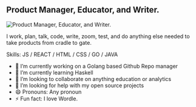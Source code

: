 ## Product Manager, Educator, and Writer. 
![Product Manager, Educator, and Writer. ](https://arturssmirnovs.github.io/github-profile-readme-generator/images/banner.png)

I work, plan, talk, code, write, zoom, test, and do anything else needed to take products from cradle to gate.

Skills:  JS / REACT / HTML / CSS / GO / JAVA

- 🔭 I’m currently working on a Golang based Github Repo manager 
- 🌱 I’m currently learning Haskell 
- 👯 I’m looking to collaborate on anything education or analytics 
- 🤔 I’m looking for help with my open source projects 
- 😄 Pronouns: Any pronoun 
- ⚡ Fun fact: I love Wordle. 








